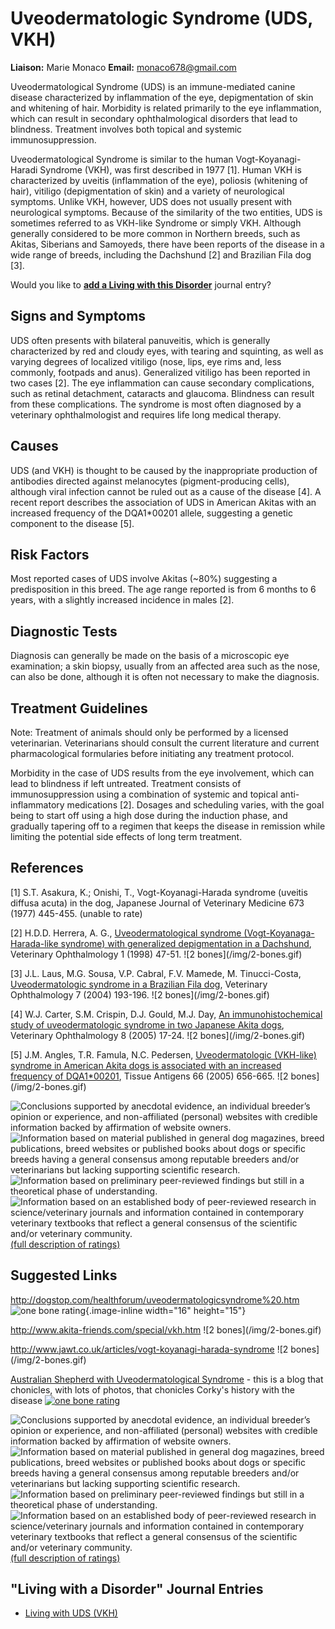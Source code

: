 Uveodermatologic Syndrome (UDS, VKH)
====================================

**Liaison:** Marie Monaco **Email:** <monaco678@gmail.com>



Uveodermatological Syndrome (UDS) is an immune-mediated canine disease
characterized by inflammation of the eye, depigmentation of skin and
whitening of hair.  Morbidity is related primarily to the eye
inflammation, which can result in secondary ophthalmological disorders
that lead to blindness.  Treatment involves both topical and systemic
immunosuppression.

Uveodermatological Syndrome is similar to the human Vogt-Koyanagi-Haradi
Syndrome (VKH), was first described in 1977 \[1\].  Human VKH is
characterized by uveitis (inflammation of the eye), poliosis (whitening
of hair), vitiligo (depigmentation of skin) and a variety of
neurological symptoms.  Unlike VKH, however, UDS does not usually
present with neurological symptoms.  Because of the similarity of the
two entities, UDS is sometimes referred to as VKH-like Syndrome or
simply VKH.  Although generally considered to be more common in Northern
breeds, such as Akitas, Siberians and Samoyeds, there have been reports
of the disease in a wide range of breeds, including the Dachshund \[2\]
and Brazilian Fila dog \[3\].



Would you like to **[add a Living with this
Disorder](uveodermatologic-syndrome-uds/addliving_form.html)** journal
entry?

Signs and Symptoms
------------------

UDS often presents with bilateral panuveitis, which is generally
characterized by red and cloudy eyes, with tearing and squinting, as
well as varying degrees of localized vitiligo (nose, lips, eye rims and,
less commonly, footpads and anus).  Generalized vitiligo has been
reported in two cases \[2\].  The eye inflammation can cause secondary
complications, such as retinal detachment, cataracts and glaucoma.
Blindness can result from these complications.  The syndrome is most
often diagnosed by a veterinary ophthalmologist and requires life long
medical therapy.

Causes
------

UDS (and VKH) is thought to be caused by the inappropriate production of
antibodies directed against melanocytes (pigment-producing cells),
although viral infection cannot be ruled out as a cause of the disease
\[4\].  A recent report describes the association of UDS in American
Akitas with an increased frequency of the DQA1\*00201 allele, suggesting
a genetic component to the disease \[5\].

Risk Factors
------------

Most reported cases of UDS involve Akitas (\~80%) suggesting a
predisposition in this breed.  The age range reported is from 6 months
to 6 years, with a slightly increased incidence in males \[2\].

Diagnostic Tests
----------------

Diagnosis can generally be made on the basis of a microscopic eye
examination; a skin biopsy, usually from an affected area such as the
nose, can also be done, although it is often not necessary to make the
diagnosis.



Treatment Guidelines
--------------------

Note: Treatment of animals should only be performed by a licensed
veterinarian. Veterinarians should consult the current literature and
current pharmacological formularies before initiating any treatment
protocol.

Morbidity in the case of UDS results from the eye involvement, which can
lead to blindness if left untreated.  Treatment consists of
immunosuppression using a combination of systemic and topical
anti-inflammatory medications \[2\].  Dosages and scheduling varies,
with the goal being to start off using a high dose during the induction
phase, and gradually tapering off to a regimen that keeps the disease in
remission while limiting the potential side effects of long term
treatment.

References
----------

\[1\] S.T. Asakura, K.; Onishi, T., Vogt-Koyanagi-Harada syndrome
(uveitis diffusa acuta) in the dog, Japanese Journal of Veterinary
Medicine 673 (1977) 445-455. (unable to rate)

\[2\] H.D.D. Herrera, A. G., [Uveodermatological syndrome
(Vogt-Koyanaga-Harada-like syndrome) with generalized depigmentation in
a
Dachshund](http://www.ncbi.nlm.nih.gov/sites/entrez?Db=pubmed&Cmd=ShowDetailView&TermToSearch=11397209&ordinalpos=1&itool=EntrezSystem2.PEntrez.Pubmed.Pubmed_ResultsPanel.Pubmed_RVDocSum "external-link"),
Veterinary Ophthalmology 1 (1998) 47-51.  !\[2 bones\](/img/2-bones.gif)

\[3\] J.L. Laus, M.G. Sousa, V.P. Cabral, F.V. Mamede, M. Tinucci-Costa,
[Uveodermatologic syndrome in a Brazilian Fila
dog](http://www.ncbi.nlm.nih.gov/sites/entrez?Db=pubmed&Cmd=ShowDetailView&TermToSearch=15091328&ordinalpos=1&itool=EntrezSystem2.PEntrez.Pubmed.Pubmed_ResultsPanel.Pubmed_RVAbstractPlus "external-link"),
Veterinary Ophthalmology 7 (2004) 193-196.    !\[2
bones\](/img/2-bones.gif)

\[4\] W.J. Carter, S.M. Crispin, D.J. Gould, M.J. Day, [An
immunohistochemical study of uveodermatologic syndrome in two Japanese
Akita
dogs](http://www.ncbi.nlm.nih.gov/sites/entrez?Db=pubmed&Cmd=ShowDetailView&TermToSearch=15644096&ordinalpos=1&itool=EntrezSystem2.PEntrez.Pubmed.Pubmed_ResultsPanel.Pubmed_RVAbstractPlus "external-link"),
Veterinary Ophthalmology 8 (2005) 17-24.    !\[2
bones\](/img/2-bones.gif)

\[5\] J.M. Angles, T.R. Famula, N.C. Pedersen, [Uveodermatologic
(VKH-like) syndrome in American Akita dogs is associated with an
increased frequency of
DQA1\*00201](http://www.ncbi.nlm.nih.gov/sites/entrez?Db=pubmed&Cmd=ShowDetailView&TermToSearch=16305682&ordinalpos=1&itool=EntrezSystem2.PEntrez.Pubmed.Pubmed_ResultsPanel.Pubmed_RVDocSum "external-link"),
Tissue Antigens 66 (2005) 656-665.    !\[2 bones\](/img/2-bones.gif)





![](uveodermatologic-syndrome-uds/bone.gif "Conclusions supported by anecdotal evidence, an individual breeder’s opinion or experience, and non-affiliated (personal) websites with credible information backed by affirmation of website owners.")
![](uveodermatologic-syndrome-uds/2-bones.gif "Information based on material published in general dog magazines, breed publications, breed websites or published books about dogs or specific breeds  having a general consensus among reputable breeders and/or veterinarians but lacking supporting scientific research.")
![](uveodermatologic-syndrome-uds/3-bones.gif "Information based on preliminary peer-reviewed findings but still in a theoretical phase of understanding.")
![](uveodermatologic-syndrome-uds/4-bones.gif "Information based on an established body of peer-reviewed research in science/veterinary journals and information contained in contemporary veterinary textbooks that reflect a general consensus of the scientific and/or veterinary community.")
[(full description of ratings)](ratings-what-do-they-mean.html)



Suggested Links
---------------

<http://dogstop.com/healthforum/uveodermatologicsyndrome%20.htm>   ![one
bone
rating](/img/bone.gif/image_large.png){.image-inline
width="16" height="15"}

<http://www.akita-friends.com/special/vkh.htm>   !\[2
bones\](/img/2-bones.gif)



<http://www.jawt.co.uk/articles/vogt-koyanagi-harada-syndrome>    !\[2
bones\](/img/2-bones.gif)



[Australian Shepherd with Uveodermatological
Syndrome](http://australianshepherdvkhsyndrome.blogspot.com//) -
this is a blog that chonicles, with lots of photos, that chonicles
Corky\'s history with the disease [![one bone
rating](/img/bone.gif/image_preview.png)](http://dogstop.com/healthforum/uveodermatologicsyndrome%20.htm)



![](uveodermatologic-syndrome-uds/bone.gif "Conclusions supported by anecdotal evidence, an individual breeder’s opinion or experience, and non-affiliated (personal) websites with credible information backed by affirmation of website owners.")
![](uveodermatologic-syndrome-uds/2-bones.gif "Information based on material published in general dog magazines, breed publications, breed websites or published books about dogs or specific breeds  having a general consensus among reputable breeders and/or veterinarians but lacking supporting scientific research.")
![](uveodermatologic-syndrome-uds/3-bones.gif "Information based on preliminary peer-reviewed findings but still in a theoretical phase of understanding.")
![](uveodermatologic-syndrome-uds/4-bones.gif "Information based on an established body of peer-reviewed research in science/veterinary journals and information contained in contemporary veterinary textbooks that reflect a general consensus of the scientific and/or veterinary community.")
[(full description of ratings)](ratings-what-do-they-mean.html)



\"Living with a Disorder\" Journal Entries
------------------------------------------

-   [Living with UDS
    (VKH)](uveodermatologic-syndrome-uds/living-with-uds-vkh.html)
